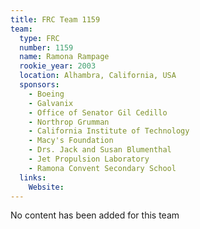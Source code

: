 ```yaml
---
title: FRC Team 1159
team:
  type: FRC
  number: 1159
  name: Ramona Rampage
  rookie_year: 2003
  location: Alhambra, California, USA
  sponsors:
    - Boeing
    - Galvanix
    - Office of Senator Gil Cedillo
    - Northrop Grumman
    - California Institute of Technology
    - Macy's Foundation
    - Drs. Jack and Susan Blumenthal
    - Jet Propulsion Laboratory
    - Ramona Convent Secondary School
  links:
    Website: 
---
```

No content has been added for this team